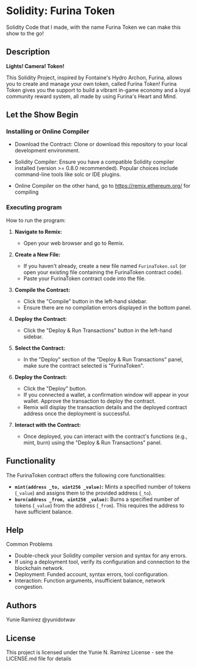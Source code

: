 # Solidity: Furina Token

Solidity Code that I made, with the name Furina Token we can make this show to the go!

## Description

**Lights! Camera! Token!**

This Solidity Project, inspired by Fontaine's Hydro Archon, Furina, allows you to create and manage your own token, called Furina Token! Furina Token gives you the support to build a vibrant in-game economy and a loyal community reward system, all made by using Furina's Heart and Mind.

## Let the Show Begin

### Installing or Online Compiler

* Download the Contract: Clone or download this repository to your local development environment.
  
* Solidity Compiler: Ensure you have a compatible Solidity compiler installed (version >= 0.8.0 recommended). Popular choices include command-line tools like solc or IDE plugins.

* Online Compiler on the other hand, go to https://remix.ethereum.org/ for compiling

### Executing program

How to run the program:

1. **Navigate to Remix:**
   - Open your web browser and go to Remix.

2. **Create a New File:**
   - If you haven't already, create a new file named `FurinaToken.sol` (or open your existing file containing the FurinaToken contract code).
   - Paste your FurinaToken contract code into the file.

3. **Compile the Contract:**
   - Click the "Compile" button in the left-hand sidebar.
   - Ensure there are no compilation errors displayed in the bottom panel.

4. **Deploy the Contract:**
   - Click the "Deploy & Run Transactions" button in the left-hand sidebar.

5. **Select the Contract:**
   - In the "Deploy" section of the "Deploy & Run Transactions" panel, make sure the contract selected is "FurinaToken".

6. **Deploy the Contract:**
   - Click the "Deploy" button.
   - If you connected a wallet, a confirmation window will appear in your wallet. Approve the transaction to deploy the contract.
   - Remix will display the transaction details and the deployed contract address once the deployment is successful.

7. **Interact with the Contract:**
   - Once deployed, you can interact with the contract's functions (e.g., mint, burn) using the "Deploy & Run Transactions" panel.

## Functionality

The FurinaToken contract offers the following core functionalities:

* **`mint(address _to, uint256 _value)`:** Mints a specified number of tokens (`_value`) and assigns them to the provided address (`_to`).
* **`burn(address _from, uint256 _value)`:** Burns a specified number of tokens (`_value`) from the address (`_from`). This requires the address to have sufficient balance.


## Help

Common Problems

* Double-check your Solidity compiler version and syntax for any errors.
* If using a deployment tool, verify its configuration and connection to the blockchain network.
* Deployment: Funded account, syntax errors, tool configuration.
* Interaction: Function arguments, insufficient balance, network congestion.

## Authors

Yunie Ramirez
@yunidotwav

## License

This project is licensed under the Yunie N. Ramirez License - see the LICENSE.md file for details

